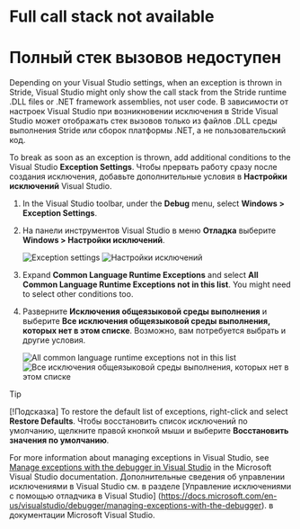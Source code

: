 # Full call stack not available
# Полный стек вызовов недоступен

Depending on your Visual Studio settings, when an exception is thrown in Stride, Visual Studio might only show the call stack from the Stride runtime .DLL files or .NET framework assemblies, not user code.
В зависимости от настроек Visual Studio при возникновении исключения в Stride Visual Studio может отображать стек вызовов только из файлов .DLL среды выполнения Stride или сборок платформы .NET, а не пользовательский код.

To break as soon as an exception is thrown, add additional conditions to the Visual Studio **Exception Settings**.
Чтобы прервать работу сразу после создания исключения, добавьте дополнительные условия в **Настройки исключений** Visual Studio.

1. In the Visual Studio toolbar, under the **Debug** menu, select **Windows > Exception Settings**. 
1. На панели инструментов Visual Studio в меню **Отладка** выберите **Windows > Настройки исключений**.

    ![Exception settings](media/exception-settings.png)
![Настройки исключений](media/exception-settings.png)

2. Expand **Common Language Runtime Exceptions** and select **All Common Language Runtime Exceptions not in this list**. You might need to select other conditions too.
2. Разверните **Исключения общеязыковой среды выполнения** и выберите **Все исключения общеязыковой среды выполнения, которых нет в этом списке**.  Возможно, вам потребуется выбрать и другие условия.

    ![All common language runtime exceptions not in this list](media/all-common-language-runtime-exceptions.png)
![Все исключения общеязыковой среды выполнения, которых нет в этом списке](media/all-common-language-runtime-exceptions.png)

>[!Tip]
>[!Подсказка]
>To restore the default list of exceptions, right-click and select **Restore Defaults**.
>Чтобы восстановить список исключений по умолчанию, щелкните правой кнопкой мыши и выберите **Восстановить значения по умолчанию**.

For more information about managing exceptions in Visual Studio, see [Manage exceptions with the debugger in Visual Studio](https://docs.microsoft.com/en-us/visualstudio/debugger/managing-exceptions-with-the-debugger) in the Microsoft Visual Studio documentation.
Дополнительные сведения об управлении исключениями в Visual Studio см. в разделе [Управление исключениями с помощью отладчика в Visual Studio] (https://docs.microsoft.com/en-us/visualstudio/debugger/managing-exceptions-with-the-debugger).  в документации Microsoft Visual Studio.
